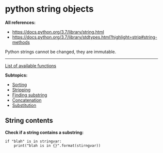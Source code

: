 # python string objects

**All references:**
- https://docs.python.org/3.7/library/string.html
- https://docs.python.org/3.7/library/stdtypes.html?highlight=strip#string-methods

Python strings cannot be changed, they are immutable.


-----------------------------------------------

[List of available functions](./list_of_functions.md)


**Subtopics:**
- [Sorting](./sorting.md)
- [Stripping](./strip.md)
- [Finding substring](./find.md)
- [Concatenation](./concatenation.md)
- [Substitution](./substitution.md)


## String contents

**Check if a string contains a substring:**

~~~~
if "blah" is in stringvar:
    print("blah is in {}".format(stirngvar))
~~~~

